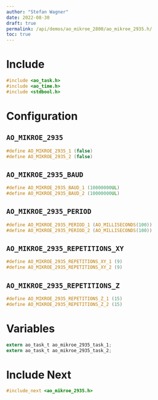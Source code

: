 ```yaml
---
author: "Stefan Wagner"
date: 2022-08-30
draft: true
permalink: /api/demos/ao_mikroe_2800/ao_mikroe_2935.h/
toc: true
---
```


# Include

```c
#include <ao_task.h>
#include <ao_time.h>
#include <stdbool.h>
```

# Configuration

## `AO_MIKROE_2935`

```c
#define AO_MIKROE_2935_1 (false)
#define AO_MIKROE_2935_2 (false)
```

## `AO_MIKROE_2935_BAUD`

```c
#define AO_MIKROE_2935_BAUD_1 (10000000UL)
#define AO_MIKROE_2935_BAUD_2 (10000000UL)
```

## `AO_MIKROE_2935_PERIOD`

```c
#define AO_MIKROE_2935_PERIOD_1 (AO_MILLISECONDS(100))
#define AO_MIKROE_2935_PERIOD_2 (AO_MILLISECONDS(100))
```

## `AO_MIKROE_2935_REPETITIONS_XY`

```c
#define AO_MIKROE_2935_REPETITIONS_XY_1 (9)
#define AO_MIKROE_2935_REPETITIONS_XY_2 (9)
```

## `AO_MIKROE_2935_REPETITIONS_Z`

```c
#define AO_MIKROE_2935_REPETITIONS_Z_1 (15)
#define AO_MIKROE_2935_REPETITIONS_Z_2 (15)
```

# Variables

```c
extern ao_task_t ao_mikroe_2935_task_1;
extern ao_task_t ao_mikroe_2935_task_2;
```

# Include Next

```c
#include_next <ao_mikroe_2935.h>
```
